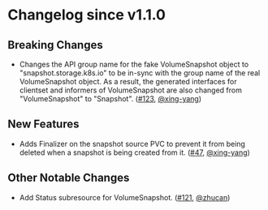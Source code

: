 # Changelog since v1.1.0

## Breaking Changes

- Changes the API group name for the fake VolumeSnapshot object to "snapshot.storage.k8s.io" to be in-sync with the group name of the real VolumeSnapshot object. As a result, the generated interfaces for clientset and informers of VolumeSnapshot are also changed from "VolumeSnapshot" to "Snapshot". ([#123](https://github.com/kubernetes-csi/external-snapshotter/pull/123), [@xing-yang](https://github.com/xing-yang))

## New Features

- Adds Finalizer on the snapshot source PVC to prevent it from being deleted when a snapshot is being created from it. ([#47](https://github.com/kubernetes-csi/external-snapshotter/pull/47), [@xing-yang](https://github.com/xing-yang))

## Other Notable Changes

- Add Status subresource for VolumeSnapshot. ([#121](https://github.com/kubernetes-csi/external-snapshotter/pull/121), [@zhucan](https://github.com/zhucan))
